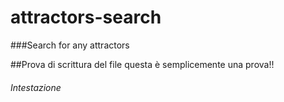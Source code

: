 # attractors-search
###Search for any attractors

##Prova di scrittura del file
questa è semplicemente una prova!!

######  Intestazione
